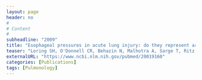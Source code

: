 ```yaml
---
layout: page
header: no
#
# Content
#
subheadline: "2009"
title: "Esophageal pressures in acute lung injury: do they represent artifact or useful information about transpulmonary pressure, chest wall mechanics, and lung stress?"
teaser: "Loring SH, O'Donnell CR, Behazin N, Malhotra A, Sarge T, Ritz R, Novack V, Talmor D."
externalURL: "https://www.ncbi.nlm.nih.gov/pubmed/20019160"
categories: [Publications]
tags: [Pulmonology]
---
```

